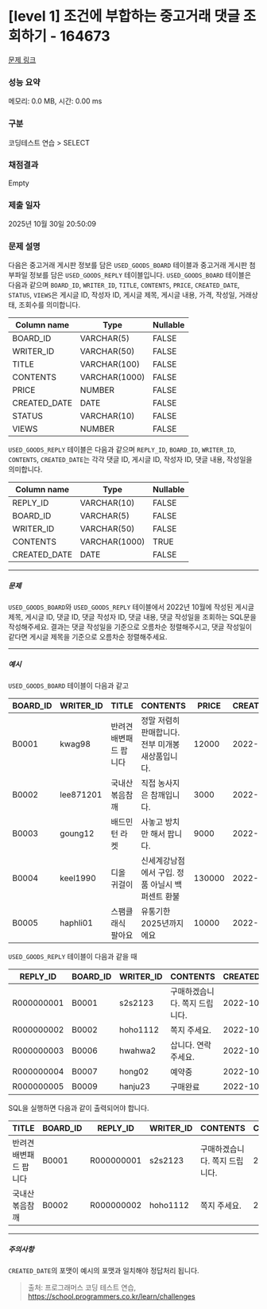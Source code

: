 # [level 1] 조건에 부합하는 중고거래 댓글 조회하기 - 164673 

[문제 링크](https://school.programmers.co.kr/learn/courses/30/lessons/164673) 

### 성능 요약

메모리: 0.0 MB, 시간: 0.00 ms

### 구분

코딩테스트 연습 > SELECT

### 채점결과

Empty

### 제출 일자

2025년 10월 30일 20:50:09

### 문제 설명

<p>다음은 중고거래 게시판 정보를 담은 <code>USED_GOODS_BOARD</code> 테이블과 중고거래 게시판 첨부파일 정보를 담은 <code>USED_GOODS_REPLY</code> 테이블입니다. <code>USED_GOODS_BOARD</code> 테이블은 다음과 같으며 <code>BOARD_ID</code>, <code>WRITER_ID</code>, <code>TITLE</code>, <code>CONTENTS</code>, <code>PRICE</code>, <code>CREATED_DATE</code>, <code>STATUS</code>, <code>VIEWS</code>은 게시글 ID, 작성자 ID, 게시글 제목, 게시글 내용, 가격, 작성일, 거래상태, 조회수를 의미합니다.</p>
<table class="table default_cursor_land">
        <thead><tr>
<th>Column name</th>
<th>Type</th>
<th>Nullable</th>
</tr>
</thead>
        <tbody><tr>
<td>BOARD_ID</td>
<td>VARCHAR(5)</td>
<td>FALSE</td>
</tr>
<tr>
<td>WRITER_ID</td>
<td>VARCHAR(50)</td>
<td>FALSE</td>
</tr>
<tr>
<td>TITLE</td>
<td class="default_cursor_land">VARCHAR(100)</td>
<td>FALSE</td>
</tr>
<tr>
<td>CONTENTS</td>
<td class="default_cursor_land">VARCHAR(1000)</td>
<td class="default_cursor_land">FALSE</td>
</tr>
<tr>
<td>PRICE</td>
<td class="default_cursor_land">NUMBER</td>
<td class="default_cursor_land">FALSE</td>
</tr>
<tr>
<td>CREATED_DATE</td>
<td class="default_cursor_land">DATE</td>
<td class="default_cursor_land">FALSE</td>
</tr>
<tr>
<td>STATUS</td>
<td>VARCHAR(10)</td>
<td>FALSE</td>
</tr>
<tr>
<td>VIEWS</td>
<td>NUMBER</td>
<td class="default_cursor_land">FALSE</td>
</tr>
</tbody>
      </table>
<p class="default_cursor_land"><code>USED_GOODS_REPLY</code> 테이블은 다음과 같으며 <code>REPLY_ID</code>, <code>BOARD_ID</code>, <code>WRITER_ID</code>, <code>CONTENTS</code>, <code class="default_cursor_land">CREATED_DATE</code>는 각각 댓글 ID, 게시글 ID, 작성자 ID, 댓글 내용, 작성일을 의미합니다.</p>
<table class="table default_cursor_land">
        <thead><tr>
<th>Column name</th>
<th>Type</th>
<th>Nullable</th>
</tr>
</thead>
        <tbody><tr>
<td>REPLY_ID</td>
<td class="default_cursor_land">VARCHAR(10)</td>
<td>FALSE</td>
</tr>
<tr>
<td>BOARD_ID</td>
<td class="default_cursor_land">VARCHAR(5)</td>
<td>FALSE</td>
</tr>
<tr>
<td>WRITER_ID</td>
<td>VARCHAR(50)</td>
<td>FALSE</td>
</tr>
<tr>
<td>CONTENTS</td>
<td class="default_cursor_land">VARCHAR(1000)</td>
<td>TRUE</td>
</tr>
<tr>
<td>CREATED_DATE</td>
<td class="default_cursor_land">DATE</td>
<td class="default_cursor_land">FALSE</td>
</tr>
</tbody>
      </table>
<hr>

<h5 class="default_cursor_land">문제</h5>

<p class="default_cursor_land"><code class="default_cursor_land">USED_GOODS_BOARD</code>와 <code class="default_cursor_land">USED_GOODS_REPLY</code> 테이블에서 2022년 10월에 작성된 게시글 제목, 게시글  ID, 댓글 ID, 댓글 작성자 ID, 댓글 내용, 댓글 작성일을 조회하는 SQL문을 작성해주세요. 결과는 댓글 작성일을 기준으로 오름차순 정렬해주시고, 댓글 작성일이 같다면 게시글  제목을 기준으로 오름차순 정렬해주세요.</p>

<hr class="default_cursor_land">

<h5 class="default_cursor_land">예시</h5>

<p class="default_cursor_land"><code class="default_cursor_land">USED_GOODS_BOARD</code> 테이블이 다음과 같고</p>
<table class="table default_cursor_land">
        <thead><tr>
<th class="default_cursor_land">BOARD_ID</th>
<th class="default_cursor_land">WRITER_ID</th>
<th class="default_cursor_land">TITLE</th>
<th class="default_cursor_land">CONTENTS</th>
<th class="default_cursor_land">PRICE</th>
<th class="default_cursor_land">CREATED_DATE</th>
<th class="default_cursor_land">STATUS</th>
<th>VIEWS</th>
</tr>
</thead>
        <tbody><tr>
<td class="default_cursor_land">B0001</td>
<td class="default_cursor_land">kwag98</td>
<td class="default_cursor_land">반려견 배변패드 팝니다</td>
<td class="default_cursor_land">정말 저렴히 판매합니다. 전부 미개봉 새상품입니다.</td>
<td class="default_cursor_land">12000</td>
<td class="default_cursor_land">2022-10-01</td>
<td class="default_cursor_land">DONE</td>
<td class="default_cursor_land">250</td>
</tr>
<tr>
<td class="default_cursor_land">B0002</td>
<td class="default_cursor_land">lee871201</td>
<td class="default_cursor_land">국내산 볶음참깨</td>
<td class="default_cursor_land">직접 농사지은 참깨입니다.</td>
<td class="default_cursor_land">3000</td>
<td class="default_cursor_land">2022-10-02</td>
<td>DONE</td>
<td>121</td>
</tr>
<tr>
<td class="default_cursor_land">B0003</td>
<td>goung12</td>
<td class="default_cursor_land">배드민턴 라켓</td>
<td class="default_cursor_land">사놓고 방치만 해서 팝니다.</td>
<td>9000</td>
<td>2022-10-02</td>
<td>SALE</td>
<td>212</td>
</tr>
<tr>
<td class="default_cursor_land">B0004</td>
<td class="default_cursor_land">keel1990</td>
<td>디올 귀걸이</td>
<td class="default_cursor_land">신세계강남점에서 구입. 정품 아닐시 백퍼센트 환불</td>
<td class="default_cursor_land">130000</td>
<td class="default_cursor_land">2022-10-02</td>
<td>SALE</td>
<td>199</td>
</tr>
<tr>
<td class="default_cursor_land">B0005</td>
<td>haphli01</td>
<td class="default_cursor_land">스팸클래식 팔아요</td>
<td class="default_cursor_land">유통기한 2025년까지에요</td>
<td class="default_cursor_land">10000</td>
<td class="default_cursor_land">2022-10-02</td>
<td>SALE</td>
<td>121</td>
</tr>
</tbody>
      </table>
<p class="default_cursor_land"><code>USED_GOODS_REPLY</code> 테이블이 다음과 같을 때</p>
<table class="table default_cursor_land">
        <thead><tr>
<th>REPLY_ID</th>
<th class="default_cursor_land">BOARD_ID</th>
<th class="default_cursor_land">WRITER_ID</th>
<th class="default_cursor_land">CONTENTS</th>
<th class="default_cursor_land">CREATED_DATE</th>
</tr>
</thead>
        <tbody><tr>
<td class="default_cursor_land">R000000001</td>
<td class="default_cursor_land">B0001</td>
<td>s2s2123</td>
<td class="default_cursor_land">구매하겠습니다. 쪽지 드립니다.</td>
<td class="default_cursor_land">2022-10-02</td>
</tr>
<tr>
<td class="default_cursor_land">R000000002</td>
<td class="default_cursor_land">B0002</td>
<td class="default_cursor_land">hoho1112</td>
<td class="default_cursor_land">쪽지 주세요.</td>
<td class="default_cursor_land">2022-10-03</td>
</tr>
<tr>
<td class="default_cursor_land">R000000003</td>
<td class="default_cursor_land">B0006</td>
<td>hwahwa2</td>
<td class="default_cursor_land">삽니다. 연락주세요.</td>
<td class="default_cursor_land">2022-10-03</td>
</tr>
<tr>
<td>R000000004</td>
<td class="default_cursor_land">B0007</td>
<td class="default_cursor_land">hong02</td>
<td class="default_cursor_land">예약중</td>
<td class="default_cursor_land">2022-10-06</td>
</tr>
<tr>
<td>R000000005</td>
<td class="default_cursor_land">B0009</td>
<td>hanju23</td>
<td>구매완료</td>
<td>2022-10-07</td>
</tr>
</tbody>
      </table>
<p class="default_cursor_land">SQL을 실행하면 다음과 같이 출력되어야 합니다.</p>
<table class="table default_cursor_land">
        <thead><tr>
<th>TITLE</th>
<th>BOARD_ID</th>
<th>REPLY_ID</th>
<th class="default_cursor_land">WRITER_ID</th>
<th class="default_cursor_land">CONTENTS</th>
<th class="default_cursor_land">CREATED_DATE</th>
</tr>
</thead>
        <tbody><tr>
<td>반려견 배변패드 팝니다</td>
<td>B0001</td>
<td class="default_cursor_land">R000000001</td>
<td class="default_cursor_land">s2s2123</td>
<td class="default_cursor_land">구매하겠습니다. 쪽지 드립니다.</td>
<td class="default_cursor_land">2022-10-02</td>
</tr>
<tr>
<td>국내산 볶음참깨</td>
<td>B0002</td>
<td class="default_cursor_land">R000000002</td>
<td class="default_cursor_land">hoho1112</td>
<td class="default_cursor_land">쪽지 주세요.</td>
<td class="default_cursor_land">2022-10-03</td>
</tr>
</tbody>
      </table>
<hr>

<h5>주의사항</h5>

<p><code>CREATED_DATE</code>의 포맷이 예시의 포맷과 일치해야 정답처리 됩니다.</p>


> 출처: 프로그래머스 코딩 테스트 연습, https://school.programmers.co.kr/learn/challenges